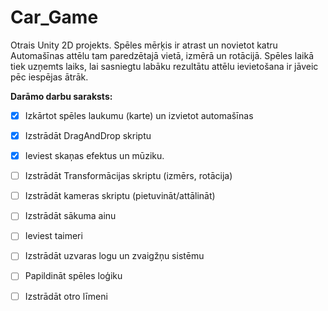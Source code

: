 # Car_Game
Otrais Unity 2D projekts.
Spēles mērķis ir atrast un novietot katru
Automašīnas attēlu tam paredzētajā vietā,
izmērā un rotācijā. Spēles laikā tiek uzņemts laiks,
lai sasniegtu labāku rezultātu attēlu ievietošana ir 
jāveic pēc iespējas ātrāk.

**Darāmo darbu saraksts:**
- [x] Izkārtot spēles laukumu (karte) un izvietot automašīnas
- [x] Izstrādāt DragAndDrop skriptu
- [x] Ieviest skaņas efektus un mūziku. 
- [ ] Izstrādāt Transformācijas skriptu (izmērs, rotācija)
- [ ] Izstrādāt kameras skriptu (pietuvināt/attālināt)
- [ ] Izstrādāt sākuma ainu
- [ ] Ieviest taimeri
- [ ] Izstrādāt uzvaras logu un zvaigžņu sistēmu
- [ ] Papildināt spēles loģiku 
- [ ] Izstrādāt otro līmeni

